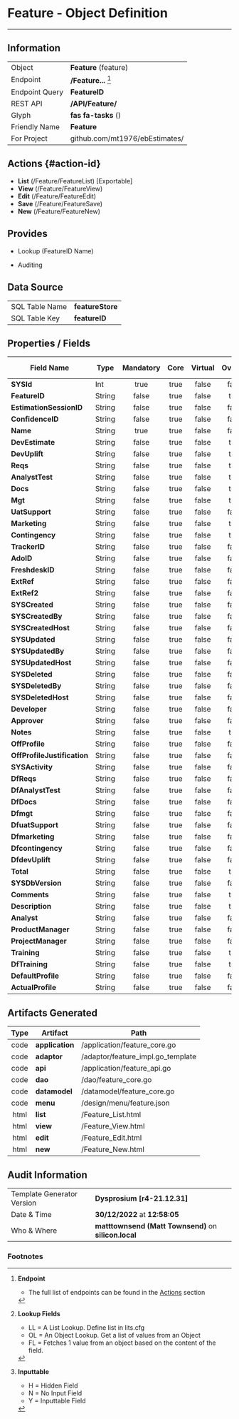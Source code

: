 # **Feature** - Object Definition
---
##  Information
|   |   |
|---|---|
|Object         |**Feature** (feature) |
|Endpoint 	    |**/Feature...** [^1]|
|Endpoint Query |**FeatureID**|
|REST API|**/API/Feature/**|
Glyph|**fas fa-tasks** ()
Friendly Name|**Feature**|
|For Project    |github.com/mt1976/ebEstimates/|

##  Actions {#action-id}
* **List** (/Feature/FeatureList) [Exportable]
* **View** (/Feature/FeatureView)
* **Edit** (/Feature/FeatureEdit)
* **Save** (/Feature/FeatureSave)
* **New** (/Feature/FeatureNew)








##  Provides
 * Lookup (FeatureID Name)

* Auditing 




##  Data Source 
|   |   |
|---|---|
SQL Table Name       | **featureStore**
SQL Table Key | **featureID**



##  Properties / Fields
| Field Name| Type | Mandatory | Core | Virtual | Overide | Lookup [^2]| Lookup Object      | Lookup Field Source         | Lookup Return Value                | Inputable [^3]|DB Column|Default Value| No Change | Callout | Internal | Display | Mask |
| -- | --  | :--: | :--: | :--: |:--: |:--: |:--: |-- |-- |:--: |-- | --| :--: | :--: | :--: | -- | -- |
|**SYSId**|Int|true|true|false|false|||||NH|_id|0|false|false|true|text||
|**FeatureID**|String|false|true|false|true|||||H|featureID||true|false|false|text||
|**EstimationSessionID**|String|false|true|false|false|OL|EstimationSession|EstimationSession_EstimationSessionID|EstimationSession_Name|Y|estimationSessionID||false|false|false|text||
|**ConfidenceID**|String|false|true|false|false|OL|Confidence|Confidence_ConfidenceID||Y|confidenceID||false|false|false|text||
|**Name**|String|true|true|false|false|||||Y|name||false|false|false|text||
|**DevEstimate**|String|false|true|false|true|||||Y|devEstimate||false|false|false|number||
|**DevUplift**|String|false|true|false|true|||||Y|devUplift||false|false|false|number||
|**Reqs**|String|false|true|false|true|||||Y|reqs||false|false|false|number||
|**AnalystTest**|String|false|true|false|true|||||Y|analystTest||false|false|false|number||
|**Docs**|String|false|true|false|true|||||Y|docs||false|false|false|number||
|**Mgt**|String|false|true|false|true|||||Y|mgt||false|false|false|number||
|**UatSupport**|String|false|true|false|false|||||Y|uatSupport||false|false|false|text||
|**Marketing**|String|false|true|false|true|||||Y|marketing||false|false|false|number||
|**Contingency**|String|false|true|false|true|||||Y|contingency||false|false|false|number||
|**TrackerID**|String|false|true|false|false|||||Y|trackerID||false|false|false|text||
|**AdoID**|String|false|true|false|false|||||Y|adoID||false|false|false|text||
|**FreshdeskID**|String|false|true|false|false|||||Y|freshdeskID||false|false|false|text||
|**ExtRef**|String|false|true|false|false|||||Y|extRef||false|false|false|text||
|**ExtRef2**|String|false|true|false|false|||||Y|extRef2||false|false|false|text||
|**SYSCreated**|String|false|true|false|false|||||NH|_created||false|false|true|text||
|**SYSCreatedBy**|String|false|true|false|false|||||NH|_createdBy||false|false|true|text||
|**SYSCreatedHost**|String|false|true|false|false|||||NH|_createdHost||false|false|true|text||
|**SYSUpdated**|String|false|true|false|false|||||NH|_updated||false|false|true|text||
|**SYSUpdatedBy**|String|false|true|false|false|||||NH|_updatedBy||false|false|true|text||
|**SYSUpdatedHost**|String|false|true|false|false|||||NH|_updatedHost||false|false|true|text||
|**SYSDeleted**|String|false|true|false|false|||||NH|_deleted||false|false|true|text||
|**SYSDeletedBy**|String|false|true|false|false|||||NH|_deletedBy||false|false|true|text||
|**SYSDeletedHost**|String|false|true|false|false|||||NH|_deletedHost||false|false|true|text||
|**Developer**|String|false|true|false|false|OL|Resource|Resource_Code|Resource_Name|Y|developer||false|false|false|text||
|**Approver**|String|false|true|false|false|OL|Resource|Resource_Code|Resource_Name|Y|approver||false|false|false|text||
|**Notes**|String|false|true|false|true|||||N|notes||false|false|false|textarea||
|**OffProfile**|String|false|true|false|false|||||Y|offProfile||false|false|false|text||
|**OffProfileJustification**|String|false|true|false|false|||||Y|offProfileJustification||false|false|false|text||
|**SYSActivity**|String|false|true|false|false|||||NH|_activity||false|false|true|text||
|**DfReqs**|String|false|true|false|false|||||Y|dfReqs||false|false|false|text||
|**DfAnalystTest**|String|false|true|false|false|||||Y|dfAnalystTest||false|false|false|text||
|**DfDocs**|String|false|true|false|false|||||Y|dfDocs||false|false|false|text||
|**Dfmgt**|String|false|true|false|false|||||Y|dfmgt||false|false|false|text||
|**DfuatSupport**|String|false|true|false|false|||||Y|dfuatSupport||false|false|false|text||
|**Dfmarketing**|String|false|true|false|false|||||Y|dfmarketing||false|false|false|text||
|**Dfcontingency**|String|false|true|false|false|||||Y|dfcontingency||false|false|false|text||
|**DfdevUplift**|String|false|true|false|false|||||Y|dfdevUplift||false|false|false|text||
|**Total**|String|false|true|false|true|||||N|total||false|false|false|number||
|**SYSDbVersion**|String|false|true|false|false|||||NH|_dbVersion||false|false|true|text||
|**Comments**|String|false|true|false|true|||||Y|comments||false|false|false|textarea||
|**Description**|String|false|true|false|true|||||Y|description||false|false|false|textarea||
|**Analyst**|String|false|true|false|false|OL|Resource|Resource_Code|Resource_Name|Y|analyst||false|false|false|text||
|**ProductManager**|String|false|true|false|false|OL|Resource|Resource_Code|Resource_Name|Y|productManager||false|false|false|text||
|**ProjectManager**|String|false|true|false|false|OL|Resource|Resource_Code|Resource_Name|Y|projectManager||false|false|false|text||
|**Training**|String|false|true|false|true|||||Y|training||false|false|false|number||
|**DfTraining**|String|false|true|false|true|||||N|dfTraining||false|false|false|number||
|**DefaultProfile**|String|false|true|false|false|OL|Profile|Profile_ProfileID|Profile_Name|N|defaultProfile||false|false|false|text||
|**ActualProfile**|String|false|true|false|false|OL|Profile|Profile_ProfileID|Profile_Name|Y|actualProfile||false|false|false|text||


##  Artifacts Generated
| Type | Artifact | Path|
| :--: | -- | -- |
| code | **application** | /application/feature_core.go |
| code | **adaptor** | /adaptor/feature_impl.go_template |
| code | **api** | /application/feature_api.go |
| code | **dao** | /dao/feature_core.go |
| code | **datamodel** | /datamodel/feature_core.go |
| code | **menu** | /design/menu/feature.json |
| html | **list** | /Feature_List.html |
| html | **view** | /Feature_View.html |
| html | **edit** | /Feature_Edit.html |
| html | **new** | /Feature_New.html |


## Audit Information
|   |   |
|---|---|
Template Generator Version   | **Dysprosium [r4-21.12.31]**
Date & Time		     | **30/12/2022** at **12:58:05**
Who & Where		     | **matttownsend (Matt Townsend)** on **silicon.local**

### Footnotes
[^1]: **Endpoint**
    * The full list of endpoints can be found in the [Actions](#action-id) section
[^2]: **Lookup Fields**
    * LL = A List Lookup. Define list in lits.cfg
    * OL = An Object Lookup. Get a list of values from an Object
    * FL = Fetches 1 value from an object based on the content of the field. 
[^3]: **Inputtable**   
    * H = Hidden Field
    * N = No Input Field
    * Y = Inputtable Field